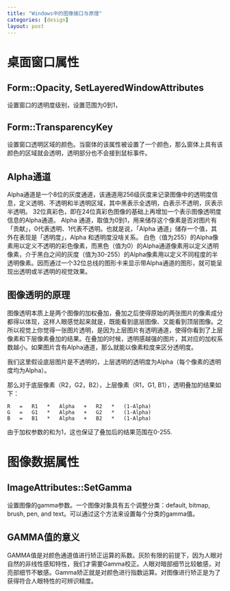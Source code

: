 ```yaml
---
title: "Windows中的图像接口与原理"
categories: [design]
layout: post
---
```


# 桌面窗口属性

## Form::Opacity, SetLayeredWindowAttributes

设置窗口的透明度级别，设置范围为0到1，

## Form::TransparencyKey

设置窗口透明区域的颜色。当窗体的该属性被设置了一个颜色，那么窗体上具有该颜色的区域就会透明，透明部分也不会接到鼠标事件。

## Alpha通道

Alpha通道是一个8位的灰度通道，该通道用256级灰度来记录图像中的透明度信息，定义透明、不透明和半透明区域，其中黑表示全透明，白表示不透明，灰表示半透明。
32位真彩色，即在24位真彩色图像的基础上再增加一个表示图像透明度信息的Alpha通道。
Alpha 通道，取值为0到1，用来储存这个像素是否对图片有「贡献」，0代表透明、1代表不透明。也就是说，「Alpha 通道」储存一个值，其外在表现是「透明度」，Alpha 和透明度没啥关系。
白色（值为255）的Alpha像素用以定义不透明的彩色像素，而黑色（值为0）的Alpha通道像素用以定义透明像素，介于黑白之间的灰度（值为30-255）的Alpha像素用以定义不同程度的半透明像素。因而通过一个32位总线的图形卡来显示带Alpha通道的图形，就可能呈现出透明或半透明的视觉效果。


## 图像透明的原理

图像透明本质上是两个图像的加权叠加，叠加之后使得原始的两张图片的像素成分都得以体现，这样人眼感觉起来就是，既能看到底层图像、又能看到顶层图像。之所以视觉上你觉得一张图片透明，是因为上层图片有透明通道，使得你看到了上层像素和下层像素叠加的结果。在叠加的时候，透明感越强的图片，其对应的加权系数越小。如果图片含有Alpha通道，那么就能以像素粒度来区分透明度。

我们这里假设底层图片是不透明的，上层透明的透明度为Alpha（每个像素的透明度均为Alpha）。

那么对于底层像素（R2，G2，B2），上层像素（R1，G1, B1），透明叠加的结果如下：

	R   =   R1   *   Alpha   +   R2   *   (1-Alpha)   
	G   =   G1   *   Alpha   +   G2   *   (1-Alpha)     
	B   =   B1   *   Alpha   +   B2   *   (1-Alpha)   

由于加权参数的和为1，这也保证了叠加后的结果范围在0-255.



# 图像数据属性

## ImageAttributes::SetGamma

设置图像的gamma参数。一个图像对象具有五个调整分类：default, bitmap, brush, pen, and text。可以通过这个方法来设置每个分类的gamma值。

## GAMMA值的意义

GAMMA值是对颜色通道值进行矫正运算的系数。灰阶有限的前提下，因为人眼对自然的非线性感知特性，我们才需要Gamma校正。人眼对暗部细节比较敏感，对亮部细节不敏感。Gamma矫正就是对颜色进行指数运算。对图像进行矫正是为了获得符合人眼特性的可辨识精度。



<!--
这里是注释区

```
print "hello"
```

***Stronger***

{% highlight python %}
print "hello, Lucky!"
{% endhighlight %}

![My image]({{ site.baseurl }}/images/emule.png)

My Github is [here][mygithub].
[mygithub]: https://github.com/lucky521

-->
